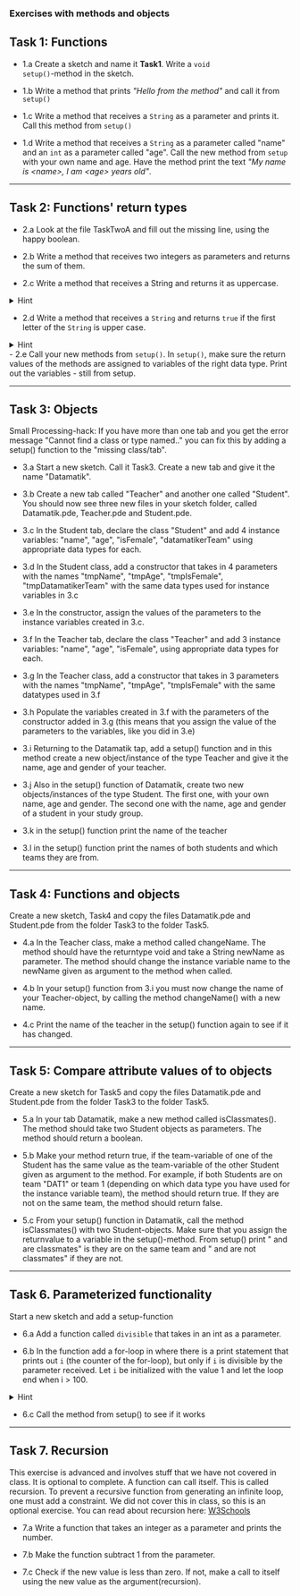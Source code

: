 ### Exercises with methods and objects 

## Task 1: Functions

 - 1.a Create a sketch and name it <b>Task1</b>. Write a <code>void setup()</code>-method in the sketch.

 - 1.b Write a method that prints <i>"Hello from the method"</i> and call it from <code>setup()</code>

 - 1.c Write a method that receives a <code>String</code> as a parameter and prints it. 
    Call this method from <code>setup()</code>

 - 1.d Write a method that receives a <code>String</code> as a parameter called "name" and an <code>int</code> as a parameter called "age". Call the new method from <code>setup</code> with your own name and age. Have the method print the text <i>"My name is \<name\>, I am \<age\> years old"</i>.


---

## Task 2: Functions' return types

- 2.a Look at the file TaskTwoA and fill out the missing line, using the happy boolean. 

- 2.b Write a method that receives two integers as parameters and returns the sum of them.

- 2.c Write a method that receives a String and returns it as uppercase. 
<details>
  <summary>Hint</summary>
  <p>Use the String-method <code>toUpperCase()</code> on your <code>String</code>. Notice that <code>toUpperCase()</code> has a <code>String</code> as return type </p>
</details>

- 2.d Write a method that receives a <code>String</code> and returns <code>true</code> if the first letter of the <code>String</code> is upper case. 
<details>
  <summary>Hint</summary>
  <p>Use the <code>String</code></p>method <code>charAt(0)</code> and <code>Character.isUpperCase('a')</code> </p>
</details>
- 2.e Call your new methods from <code>setup()</code>. In <code>setup()</code>, make sure the return values of the methods are assigned to variables of the right data type. Print out the variables - still from setup.


---

## Task 3: Objects
Small Processing-hack: If you have more than one tab and you get the error message "Cannot find a class or type named.." you can fix this by adding a setup() function to the "missing class/tab".


- 3.a Start a new sketch. Call it Task3. Create a new tab and give it the name "Datamatik".

- 3.b Create a new tab called "Teacher" and another one called "Student". You should now see three new files in your sketch folder, called Datamatik.pde, Teacher.pde and Student.pde.

- 3.c In the Student tab, declare the class "Student" and add 4 instance variables: "name", "age", "isFemale", "datamatikerTeam" using appropriate data types for each.

- 3.d In the Student class, add a constructor that takes in 4 parameters with the names "tmpName", "tmpAge", "tmpIsFemale", "tmpDatamatikerTeam" with the same data types used for instance variables in 3.c

- 3.e In the constructor, assign the values of the parameters to the instance variables created in 3.c. 

- 3.f In the Teacher tab, declare the class "Teacher" and add 3 instance variables: "name", "age", "isFemale", using appropriate data types for each.

- 3.g In the Teacher class, add a constructor that takes in 3 parameters with the names "tmpName", "tmpAge", "tmpIsFemale" with the same datatypes used in 3.f

- 3.h Populate the variables created in 3.f with the parameters of the constructor added in 3.g (this means that you assign the value of the parameters to the variables, like you did in 3.e)

- 3.i Returning to the Datamatik tap, add a setup() function and in this method create a new object/instance of the type Teacher and give it the name, age and gender of your teacher. 

- 3.j Also in the setup() function of Datamatik, create two new objects/instances of the type Student. The first one, with your own name, age and gender. The second one with the name, age and gender of a student in your study group. 

- 3.k in the setup() function print the name of the teacher

- 3.l in the setup() function print the names of both students and which teams they are from. 


---

## Task 4: Functions and objects
Create a new sketch, Task4 and copy the files Datamatik.pde and Student.pde from the folder Task3 to the folder Task5.

- 4.a In the Teacher class, make a method called changeName. The method should have the returntype void and take a String newName as parameter. The method should change the instance variable name to the newName given as argument to the method when called. 
 
- 4.b In your setup() function from 3.i you must now change the name of your Teacher-object, by calling the method changeName() with a new name.

- 4.c Print the name of the teacher in the setup() function again to see if it has changed. 


---

## Task 5:  Compare attribute values of to objects
Create a new sketch for Task5 and copy the files Datamatik.pde and Student.pde from the folder Task3 to the folder Task5.

- 5.a In your tab Datamatik, make a new method called isClassmates(). The method should take two Student objects as parameters. The method  should return a boolean. 

- 5.b Make your method return true, if the team-variable of one of the Student has the same value as the team-variable of the other Student given as argument to the method. For example, if both Students are on team "DAT1" or team 1 (depending on which data type you have used for the instance variable team), the method should return true. If they are not on the same team, the method should return false.

- 5.c From your setup() function in Datamatik, call the method isClassmates() with two Student-objects. Make sure that you assign the returnvalue to a variable in the setup()-method. From setup() print "<Student-name> and <Student-name> are classmates" is they are on the same team and "<Student-name> and <Student-name> are not classmates" if they are not. 

---

## Task 6. Parameterized functionality
 Start a new sketch and add a setup-function
 
- 6.a Add a function called <code>divisible</code> that takes in an int as a parameter.

- 6.b In the function add a for-loop in where there is a print statement that prints out <code>i</code> (the counter of the for-loop), but only if <code>i</code> is divisible by the parameter received. Let <code>i</code> be initialized with the value 1 and let the loop end when i > 100. 

<details>
  <summary>Hint</summary>
  <p>you need to use the % operator</p>
</details>

- 6.c Call the method from setup() to see if it works


---

## Task 7. Recursion
This exercise is advanced and involves stuff that we have not covered in class. It is optional to complete. 
A function can call itself. This is called recursion. To prevent a recursive function from generating an infinite loop, one must add a constraint.
We did not cover this in class, so this is an optional exercise. You can read about recursion here: [W3Schools](https://www.w3schools.com/java/java_recursion.asp)

- 7.a Write a function that takes an integer as a parameter and prints the number. 

- 7.b Make the function subtract 1 from the parameter.

- 7.c Check if the new value is less than zero. If not, make a call to itself using the new value as the argument(recursion). 



